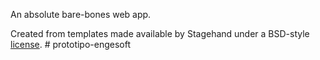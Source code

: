 An absolute bare-bones web app.

Created from templates made available by Stagehand under a BSD-style
[license](https://github.com/dart-lang/stagehand/blob/master/LICENSE).
#   p r o t o t i p o - e n g e s o f t  
 